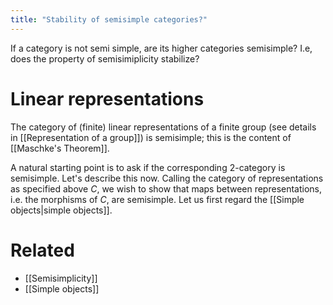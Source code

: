 ```yaml
---
title: "Stability of semisimple categories?"
---
```


      

If a category is not semi simple, are its higher categories semisimple? I.e, does the property of semisimiplicity stabilize?

# Linear representations

The category of (finite) linear representations of a finite group (see details in [[Representation of a group]]) is semisimple; this is the content of [[Maschke's Theorem]]. 

A natural starting point is to ask if the corresponding 2-category is semisimple. Let's describe this now. Calling the category of representations as specified above $C$, we wish to show that maps between representations, i.e. the morphisms of $C$, are semisimple. Let us first regard the [[Simple objects|simple objects]]. 

# Related
- [[Semisimplicity]]
- [[Simple objects]]
